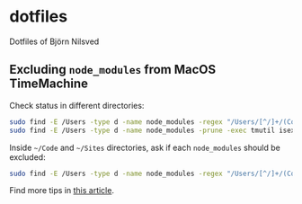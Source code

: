 # dotfiles
Dotfiles of Björn Nilsved

## Excluding `node_modules` from MacOS TimeMachine

Check status in different directories:

```sh
sudo find -E /Users -type d -name node_modules -regex "/Users/[^/]+/(Code|Sites)/.*" -prune -exec tmutil isexcluded "{}" \;
sudo find -E /Users -type d -name node_modules -prune -exec tmutil isexcluded "{}" \;
```

Inside `~/Code` and `~/Sites` directories, ask if each `node_modules` should be excluded:

```sh
sudo find -E /Users -type d -name node_modules -regex "/Users/[^/]+/(Code|Sites)/.*" -prune -ok tmutil addexclusion "{}" \;
```

Find more tips in [this article](https://www.heissenberger.at/en/blog/macos-exclude-node_modules-folder-from-time-machine/).
